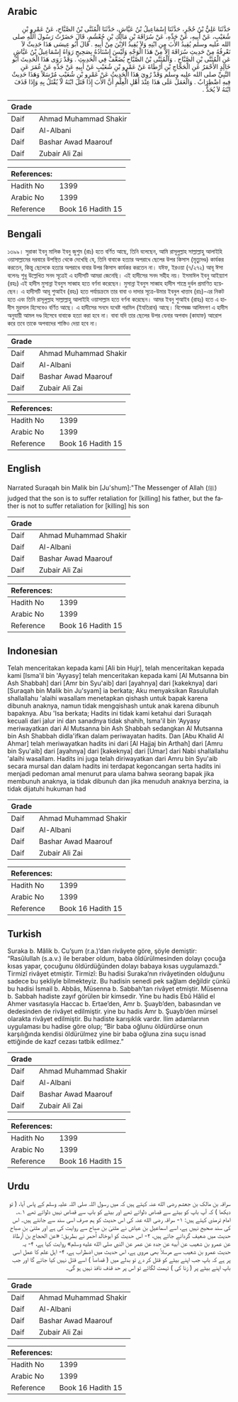 ## Arabic


<div dir="rtl" lang="ar" style={{fontSize:'larger',backgroundColor:'#f8f9fa',padding:20}}>
حَدَّثَنَا عَلِيُّ بْنُ حُجْرٍ، حَدَّثَنَا إِسْمَاعِيلُ بْنُ عَيَّاشٍ، حَدَّثَنَا الْمُثَنَّى بْنُ الصَّبَّاحِ، عَنْ عَمْرِو بْنِ شُعَيْبٍ، عَنْ أَبِيهِ، عَنْ جَدِّهِ، عَنْ سُرَاقَةَ بْنِ مَالِكِ بْنِ جُعْشُمٍ، قَالَ حَضَرْتُ رَسُولَ اللَّهِ صلى الله عليه وسلم يُقِيدُ الأَبَ مِنِ ابْنِهِ وَلاَ يُقِيدُ الاِبْنَ مِنْ أَبِيهِ ‏.‏ قَالَ أَبُو عِيسَى هَذَا حَدِيثٌ لاَ نَعْرِفُهُ مِنْ حَدِيثِ سُرَاقَةَ إِلاَّ مِنْ هَذَا الْوَجْهِ وَلَيْسَ إِسْنَادُهُ بِصَحِيحٍ رَوَاهُ إِسْمَاعِيلُ بْنُ عَيَّاشٍ عَنِ الْمُثَنَّى بْنِ الصَّبَّاحِ ‏.‏ وَالْمُثَنَّى بْنُ الصَّبَّاحِ يُضَعَّفُ فِي الْحَدِيثِ ‏.‏ وَقَدْ رَوَى هَذَا الْحَدِيثَ أَبُو خَالِدٍ الأَحْمَرُ عَنِ الْحَجَّاجِ بْنِ أَرْطَاةَ عَنْ عَمْرِو بْنِ شُعَيْبٍ عَنْ أَبِيهِ عَنْ جَدِّهِ عَنْ عُمَرَ عَنِ النَّبِيِّ صلى الله عليه وسلم وَقَدْ رُوِيَ هَذَا الْحَدِيثُ عَنْ عَمْرِو بْنِ شُعَيْبٍ مُرْسَلاً وَهَذَا حَدِيثٌ فِيهِ اضْطِرَابٌ ‏.‏ وَالْعَمَلُ عَلَى هَذَا عِنْدَ أَهْلِ الْعِلْمِ أَنَّ الأَبَ إِذَا قَتَلَ ابْنَهُ لاَ يُقْتَلُ بِهِ وَإِذَا قَذَفَ ابْنَهُ لاَ يُحَدُّ ‏.‏
</div>
<div style={{backgroundColor:'#f8f9fa',padding:20, marginBottom: 10}}><table> <thead> <tr> <th>Grade</th> <th></th> </tr> </thead> <tbody> <tr><td>Daif</td><td>Ahmad Muhammad Shakir</td></tr><tr><td>Daif</td><td>Al-Albani</td></tr><tr><td>Daif</td><td>Bashar Awad Maarouf</td></tr><tr><td>Daif</td><td>Zubair Ali Zai</td></tr></tbody></table><table> <thead> <tr> <th>References:</th> <th></th> </tr> </thead> <tbody><tr><td>Hadith No</td><td>1399</td></tr><tr><td>Arabic No</td><td>1399</td></tr><tr><td>Reference</td><td>Book 16 Hadith 15</td></tr></tbody></table></div>

## Bengali


<div dir="ltr" lang="bn" style={{fontSize:'larger',backgroundColor:'#f8f9fa',padding:20}}>
১৩৯৯। সুরাকা ইবনু মালিক ইবনু জুশুম (রাঃ) হতে বর্ণিত আছে, তিনি বলেছেন, আমি রাসূলুল্লাহ সাল্লাল্লাহু আলাইহি ওয়াসাল্লামের দরবারে উপস্থিত থেকে দেখেছি যে, তিনি বাবাকে হত্যার অপরাধে ছেলের উপর কিসাস (মৃত্যুদণ্ড) কার্যকর করতেন, কিন্তু ছেলেকে হত্যার অপরাধে বাবার উপর কিসাস কার্যকর করতেন না। যঈফ, ইরওয়া (৭/২৭২) আবূ ঈসা বলেনঃ শুধু উল্লেখিত সনদ সূত্রেই এ হাদীসটি আমরা জেনেছি। এই হাদীসের সনদ সহীহ নয়। ইসমাঈল ইবনু আইয়্যাশ (রহঃ) এই হাদীস মুসান্না ইবনুস সাব্বাহ হতে বর্ণনা করেছেন। মুসান্না ইবনুস সাব্বাহ হাদীস শাস্ত্রে দুর্বল প্রমাণিত হয়েছেন। এ হাদীসটি আবূ শুআইব (রহঃ) হতে পর্যায়ক্রমে তার বাবা ও দাদার সূত্রে-উমার ইবনুল খাত্তাব (রাঃ)-এর নিকট হতে এবং তিনি রাসূলুল্লাহ সাল্লাল্লাহু আলাইহি ওয়াসাল্লাম হতে বর্ণনা করেছেন। আমর ইবনু শুআইব (রাহঃ) হতে এ হাদীস মুরসাল হিসেবেও বর্ণিত আছে। এ হাদীসের সনদে যথেষ্ট গরমিল (ইযতিরাব) আছে। বিশেষজ্ঞ আলিমগণ এ হাদীস অনুযায়ী আমল দণ্ড হিসেবে বাবাকে হত্যা করা হবে না। বাবা যদি তার ছেলের উপর যেনার অপবাদ (কাযাফ) আরোপ করে তবে তাকে অপবাদের শাস্তিও দেয়া হবে না।
</div>
<div style={{backgroundColor:'#f8f9fa',padding:20, marginBottom: 10}}><table> <thead> <tr> <th>Grade</th> <th></th> </tr> </thead> <tbody> <tr><td>Daif</td><td>Ahmad Muhammad Shakir</td></tr><tr><td>Daif</td><td>Al-Albani</td></tr><tr><td>Daif</td><td>Bashar Awad Maarouf</td></tr><tr><td>Daif</td><td>Zubair Ali Zai</td></tr></tbody></table><table> <thead> <tr> <th>References:</th> <th></th> </tr> </thead> <tbody><tr><td>Hadith No</td><td>1399</td></tr><tr><td>Arabic No</td><td>1399</td></tr><tr><td>Reference</td><td>Book 16 Hadith 15</td></tr></tbody></table></div>

## English


<div dir="ltr" lang="en" style={{fontSize:'larger',backgroundColor:'#f8f9fa',padding:20}}>
Narrated Suraqah bin Malik bin [Ju'shum]:"The Messenger of Allah (ﷺ) judged that the son is to suffer retaliation for [killing] his father, but the father is not to suffer retaliation for [killing] his son
</div>
<div style={{backgroundColor:'#f8f9fa',padding:20, marginBottom: 10}}><table> <thead> <tr> <th>Grade</th> <th></th> </tr> </thead> <tbody> <tr><td>Daif</td><td>Ahmad Muhammad Shakir</td></tr><tr><td>Daif</td><td>Al-Albani</td></tr><tr><td>Daif</td><td>Bashar Awad Maarouf</td></tr><tr><td>Daif</td><td>Zubair Ali Zai</td></tr></tbody></table><table> <thead> <tr> <th>References:</th> <th></th> </tr> </thead> <tbody><tr><td>Hadith No</td><td>1399</td></tr><tr><td>Arabic No</td><td>1399</td></tr><tr><td>Reference</td><td>Book 16 Hadith 15</td></tr></tbody></table></div>

## Indonesian


<div dir="ltr" lang="id" style={{fontSize:'larger',backgroundColor:'#f8f9fa',padding:20}}>
Telah menceritakan kepada kami [Ali bin Hujr], telah menceritakan kepada kami [Isma'il bin 'Ayyasy] telah menceritakan kepada kami [Al Mutsanna bin Ash Shabbah] dari [Amr bin Syu'aib] dari [ayahnya] dari [kakeknya] dari [Suraqah bin Malik bin Ju'syam] ia berkata; Aku menyaksikan Rasulullah shallallahu 'alaihi wasallam menetapkan qishash untuk bapak karena dibunuh anaknya, namun tidak mengqishash untuk anak karena dibunuh bapaknya. Abu 'Isa berkata; Hadits ini tidak kami ketahui dari Suraqah kecuali dari jalur ini dan sanadnya tidak shahih, Isma'il bin 'Ayyasy meriwayatkan dari Al Mutsanna bin Ash Shabbah sedangkan Al Mutsanna bin Ash Shabbah didla'ifkan dalam periwayatan hadits. Dan [Abu Khalid Al Ahmar] telah meriwayatkan hadits ini dari [Al Hajjaj bin Arthah] dari [Amru bin Syu'aib] dari [ayahnya] dari [kakeknya] dari [Umar] dari Nabi shallallahu 'alaihi wasallam. Hadits ini juga telah diriwayatkan dari Amru bin Syu'aib secara mursal dan dalam hadits ini terdapat kegoncangan serta hadits ini menjadi pedoman amal menurut para ulama bahwa seorang bapak jika membunuh anaknya, ia tidak dibunuh dan jika menuduh anaknya berzina, ia tidak dijatuhi hukuman had
</div>
<div style={{backgroundColor:'#f8f9fa',padding:20, marginBottom: 10}}><table> <thead> <tr> <th>Grade</th> <th></th> </tr> </thead> <tbody> <tr><td>Daif</td><td>Ahmad Muhammad Shakir</td></tr><tr><td>Daif</td><td>Al-Albani</td></tr><tr><td>Daif</td><td>Bashar Awad Maarouf</td></tr><tr><td>Daif</td><td>Zubair Ali Zai</td></tr></tbody></table><table> <thead> <tr> <th>References:</th> <th></th> </tr> </thead> <tbody><tr><td>Hadith No</td><td>1399</td></tr><tr><td>Arabic No</td><td>1399</td></tr><tr><td>Reference</td><td>Book 16 Hadith 15</td></tr></tbody></table></div>

## Turkish


<div dir="ltr" lang="tr" style={{fontSize:'larger',backgroundColor:'#f8f9fa',padding:20}}>
Suraka b. Mâlik b. Cu’şum (r.a.)’dan rivâyete göre, şöyle demiştir: “Rasûlullah (s.a.v.) ile beraber oldum, baba öldürülmesinden dolayı çocuğa kısas yapar, çocuğunu öldürdüğünden dolayı babaya kısas uygulamazdı.” Tirmizî rivâyet etmiştir. Tirmizî: Bu hadisi Suraka’nın rivâyetinden olduğunu sadece bu şekliyle bilmekteyiz. Bu hadisin senedi pek sağlam değildir çünkü bu hadisi İsmail b. Abbâs, Müsenna b. Sabbah’tan rivâyet etmiştir. Müsenna b. Sabbah hadiste zayıf görülen bir kimsedir. Yine bu hadis Ebû Hâlid el Ahmer vasıtasıyla Haccac b. Ertae’den, Amr b. Şuayb’den, babasından ve dedesinden de rivâyet edilmiştir. yine bu hadis Amr b. Şuayb’den mürsel olarakta rivâyet edilmiştir. Bu hadiste karışıklık vardır. İlim adamlarının uygulaması bu hadise göre olup; “Bir baba oğlunu öldürdürse onun karşılığında kendisi öldürülmez yine bir baba oğluna zina suçu isnad ettiğinde de kazf cezası tatbik edilmez.”
</div>
<div style={{backgroundColor:'#f8f9fa',padding:20, marginBottom: 10}}><table> <thead> <tr> <th>Grade</th> <th></th> </tr> </thead> <tbody> <tr><td>Daif</td><td>Ahmad Muhammad Shakir</td></tr><tr><td>Daif</td><td>Al-Albani</td></tr><tr><td>Daif</td><td>Bashar Awad Maarouf</td></tr><tr><td>Daif</td><td>Zubair Ali Zai</td></tr></tbody></table><table> <thead> <tr> <th>References:</th> <th></th> </tr> </thead> <tbody><tr><td>Hadith No</td><td>1399</td></tr><tr><td>Arabic No</td><td>1399</td></tr><tr><td>Reference</td><td>Book 16 Hadith 15</td></tr></tbody></table></div>

## Urdu


<div dir="rtl" lang="ur" style={{fontSize:'larger',backgroundColor:'#f8f9fa',padding:20}}>
سراقہ بن مالک بن جعشم رضی الله عنہ کہتے ہیں کہ میں رسول اللہ صلی اللہ علیہ وسلم کے پاس آیا، ( تو دیکھا ) کہ آپ باپ کو بیٹے سے قصاص دلواتے تھے اور بیٹے کو باپ سے قصاص نہیں دلواتے تھے ۱؎۔ امام ترمذی کہتے ہیں: ۱- سراقہ رضی الله عنہ کی اس حدیث کو ہم صرف اسی سند سے جانتے ہیں۔ اس کی سند صحیح نہیں ہے، اسے اسماعیل بن عیاش نے مثنیٰ بن صباح سے روایت کی ہے اور مثنیٰ بن صباح حدیث میں ضعیف گردانے جاتے ہیں، ۲- اس حدیث کو ابوخالد اُحمر نے بطریق: «عن الحجاج بن أرطاة عن عمرو بن شعيب عن أبيه عن جده عن عمر عن النبي صلى الله عليه وسلم» روایت کیا ہے، ۴- یہ حدیث عمرو بن شعیب سے مرسلاً بھی مروی ہے، اس حدیث میں اضطراب ہے، ۴- اہل علم کا عمل اسی پر ہے کہ باپ جب اپنے بیٹے کو قتل کر دے تو بدلے میں ( قصاصاً ) اسے قتل نہیں کیا جائے گا اور جب باپ اپنے بیٹے پر ( زنا کی ) تہمت لگائے تو اس پر حد قذف نافذ نہیں ہو گی۔
</div>
<div style={{backgroundColor:'#f8f9fa',padding:20, marginBottom: 10}}><table> <thead> <tr> <th>Grade</th> <th></th> </tr> </thead> <tbody> <tr><td>Daif</td><td>Ahmad Muhammad Shakir</td></tr><tr><td>Daif</td><td>Al-Albani</td></tr><tr><td>Daif</td><td>Bashar Awad Maarouf</td></tr><tr><td>Daif</td><td>Zubair Ali Zai</td></tr></tbody></table><table> <thead> <tr> <th>References:</th> <th></th> </tr> </thead> <tbody><tr><td>Hadith No</td><td>1399</td></tr><tr><td>Arabic No</td><td>1399</td></tr><tr><td>Reference</td><td>Book 16 Hadith 15</td></tr></tbody></table></div>